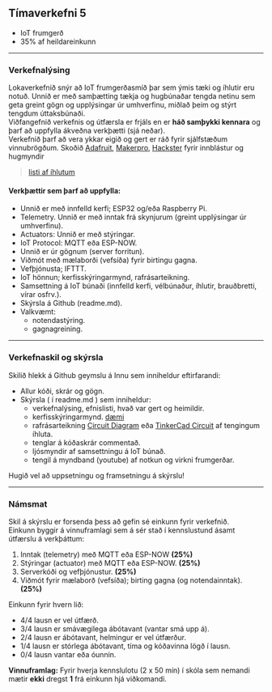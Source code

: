## Tímaverkefni 5 

- IoT frumgerð 
- 35% af heildareinkunn  
  
---

### Verkefnalýsing

Lokaverkefnið snýr að IoT frumgerðasmíð þar sem ýmis tæki og íhlutir eru notuð. Unnið er með samþætting tækja og hugbúnaðar tengda netinu sem geta greint gögn og upplýsingar úr umhverfinu, miðlað þeim og stýrt tengdum úttaksbúnaði. 
<br>
Viðfangefnið verkefnis og útfærsla er frjáls en er **háð samþykki kennara** og þarf að uppfylla ákveðna verkþætti (sjá neðar). <br>
Verkefnið þarf að vera ykkar eigið og gert er ráð fyrir sjálfstæðum vinnubrögðum.
Skoðið [Adafruit](https://learn.adafruit.com/category/internet-of-things-iot?guide_page=2&total_count=224&total_verbiage=total+series-), [Makerpro](https://maker.pro/projects/category/iot?filter=popular), [Hackster](https://www.hackster.io/iot/projects) fyrir innblástur og hugmyndir

> [listi af íhlutum](https://github.com/VESM3/IOT/blob/main/Ihlutir.md)  

#### Verkþættir sem þarf að uppfylla:

- Unnið er með innfelld kerfi; ESP32 og/eða Raspberry Pi.
- Telemetry. Unnið er með inntak frá skynjurum (greint upplýsingar úr umhverfinu).
- Actuators: Unnið er með stýringar.
- IoT Protocol: MQTT eða ESP-NOW. 
- Unnið er úr gögnum (server forritun).
- Viðmót með mælaborði (vefsíða) fyrir birtingu gagna.
- Vefþjónusta; IFTTT.
- IoT hönnun; kerfisskýringarmynd, rafrásarteikning.
- Samsettning á IoT búnaði (innfelld kerfi, vélbúnaður, íhlutir, brauðbretti, vírar osfrv.).
- Skýrsla á Github (readme.md).
- Valkvæmt:
  - notendastýring.
  - gagnagreining.
    
<!--
  - 2D/3D hönnunarteikningar.
  - Smíði IoT frumgerðar (veróborðsmíði, lóðun og 2D/3D samsettning).
-->

<!--
MQTT Dashboard með 
- [Node-RED](https://nodered.org/)
- [Access Node-RED Dashboard from Anywhere using Digital Ocean](https://randomnerdtutorials.com/access-node-red-dashboard-anywhere-digital-ocean/)  
- [Getting Started with Node-RED Dashboard on Raspberry Pi](https://randomnerdtutorials.com/getting-started-node-red-dashboard/)  
-->

---

### Verkefnaskil og skýrsla

Skilið hlekk á Github geymslu á Innu sem inniheldur eftirfarandi:

- Allur kóði, skrár og gögn.
- Skýrsla ( í readme.md ) sem inniheldur:
  - verkefnalýsing, efnislisti, hvað var gert og heimildir.
  - kerfisskýringarmynd. [dæmi](https://github.com/VESM3/IOT/blob/main/Myndir/kerfismynd.drawio.png)
  - rafrásarteikning [Circuit Diagram](https://www.circuit-diagram.org/) eða [TinkerCad Circuit](https://www.tinkercad.com/circuits) af tengingum íhluta.
  - tenglar á kóðaskrár commentað.
  - ljósmyndir af samsettningu á IoT búnað. 
  - tengil á myndband (youtube) af notkun og virkni frumgerðar.
<!--
  _valkvæmt: Hönnunarteikningar (til prentunar) 2d og eða 3d teikningar og model (.stl skráin)._
-->
Hugið vel að uppsetningu og framsetningu á skýrslu! 

---

### Námsmat 
Skil á skýrslu er forsenda þess að gefin sé einkunn fyrir verkefnið. <br>
Einkunn byggir á vinnuframlagi sem á sér stað í kennslustund ásamt útfærslu á verkþáttum: 

1. Inntak (telemetry) með MQTT eða ESP-NOW **(25%)**
1. Stýringar (actuator) með MQTT eða ESP-NOW. **(25%)**
1. Serverkóði og vefþjónustur. **(25%)**
1. Viðmót fyrir mælaborð (vefsíða); birting gagna (og notendainntak). **(25%)**
<!--
1. Skýrsla, hönnun, samsettning (og smíði) IoT frumgerðar. **(20%)**
-->
Einkunn fyrir hvern lið: 
- 4/4 lausn er vel útfærð.
- 3/4 lausn er smávægilega ábótavant (vantar smá upp á).
- 2/4 lausn er ábótavant, helmingur er vel útfærður.
- 1/4 lausn er stórlega ábótavant, tíma og kóðavinna lögð í lausn.
- 0/4 lausn vantar eða óunnin.

**Vinnuframlag:** Fyrir hverja kennslulotu (2 x 50 mín) í skóla sem nemandi mætir **ekki** dregst **1** frá einkunn hjá viðkomandi. 
